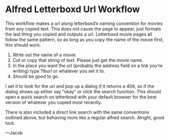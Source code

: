 # Alfred Letterboxd Url Workflow

This workflow makes a url along letterboxd’s naming convention for movies from any copied text. This does not cause the page to appear, just formats the last thing you copied and outputs a url. Letterboxd movie pages all follow the same pattern, so as long as you copy the name of the movie first, this should work.

1. Write out the name of a movie
2. Cut or copy that string of text. Please just get the movie name.
3. In the place you want the url (probably the address field on a link you’re writing) type ?lburl or whatever you set it to. 
4. Should be good to go. 

I set it to look for the url and pop up a dialog if it returns a 404, so if the dialog shows up either say “okay” or click the search function. This should open a quick search on letterboxd with your default browser for the best version of whatever you copied most recently.

There is also included a direct link search with the same conventions outlined above, but behaving more like a regular alfred search. 
Alright, good luck.

—Jacob
